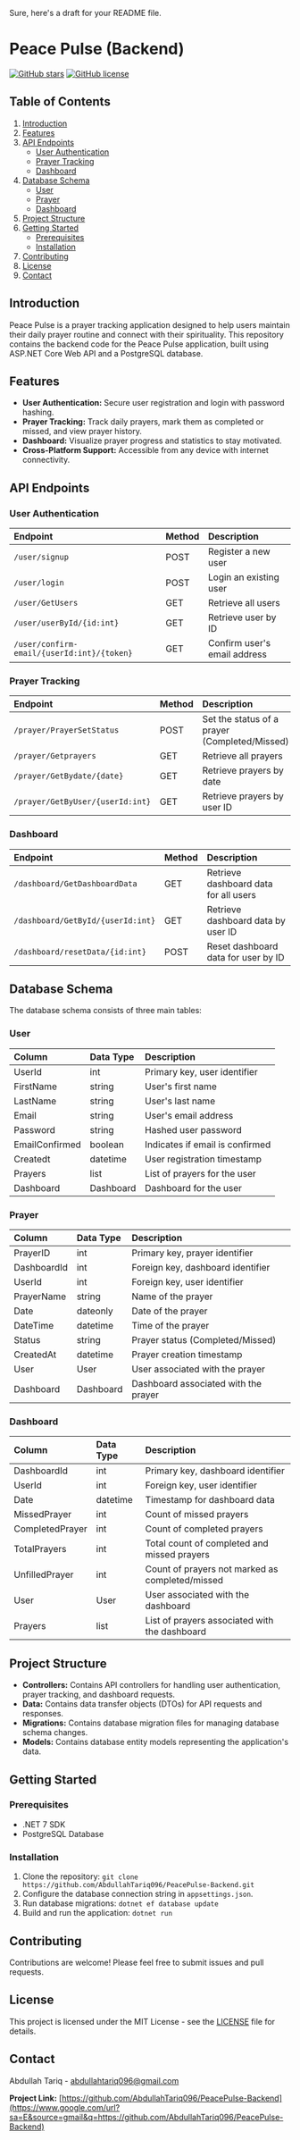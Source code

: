 Sure, here's a draft for your README file.

# Peace Pulse (Backend)

[![GitHub stars](about:sanitized)](https://www.google.com/url?sa=E&source=gmail&q=https://github.com/AbdullahTariq096/PeacePulse-Backend/stargazers)
[![GitHub license](about:sanitized)](https://www.google.com/url?sa=E&source=gmail&q=https://github.com/AbdullahTariq096/PeacePulse-Backend/blob/main/LICENSE)

## Table of Contents

1.  [Introduction](https://www.google.com/url?sa=E&source=gmail&q=#introduction)
2.  [Features](https://www.google.com/url?sa=E&source=gmail&q=#features)
3.  [API Endpoints](https://www.google.com/url?sa=E&source=gmail&q=#api-endpoints)
      * [User Authentication](https://www.google.com/url?sa=E&source=gmail&q=#user-authentication)
      * [Prayer Tracking](https://www.google.com/url?sa=E&source=gmail&q=#prayer-tracking)
      * [Dashboard](https://www.google.com/url?sa=E&source=gmail&q=#dashboard)
4.  [Database Schema](https://www.google.com/url?sa=E&source=gmail&q=#database-schema)
      * [User](https://www.google.com/url?sa=E&source=gmail&q=#user)
      * [Prayer](https://www.google.com/url?sa=E&source=gmail&q=#prayer)
      * [Dashboard](https://www.google.com/url?sa=E&source=gmail&q=#dashboard)
5.  [Project Structure](https://www.google.com/url?sa=E&source=gmail&q=#project-structure)
6.  [Getting Started](https://www.google.com/url?sa=E&source=gmail&q=#getting-started)
      * [Prerequisites](https://www.google.com/url?sa=E&source=gmail&q=#prerequisites)
      * [Installation](https://www.google.com/url?sa=E&source=gmail&q=#installation)
7.  [Contributing](https://www.google.com/url?sa=E&source=gmail&q=#contributing)
8.  [License](https://www.google.com/url?sa=E&source=gmail&q=#license)
9.  [Contact](https://www.google.com/url?sa=E&source=gmail&q=#contact)

## Introduction

Peace Pulse is a prayer tracking application designed to help users maintain their daily prayer routine and connect with their spirituality. This repository contains the backend code for the Peace Pulse application, built using ASP.NET Core Web API and a PostgreSQL database.

## Features

  * **User Authentication:** Secure user registration and login with password hashing.
  * **Prayer Tracking:** Track daily prayers, mark them as completed or missed, and view prayer history.
  * **Dashboard:** Visualize prayer progress and statistics to stay motivated.
  * **Cross-Platform Support:** Accessible from any device with internet connectivity.

## API Endpoints

### User Authentication

| Endpoint                                      | Method | Description                   |
| :-------------------------------------------- | :----- | :---------------------------- |
| `/user/signup`                                | POST   | Register a new user           |
| `/user/login`                                 | POST   | Login an existing user        |
| `/user/GetUsers`                              | GET    | Retrieve all users            |
| `/user/userById/{id:int}`                    | GET    | Retrieve user by ID           |
| `/user/confirm-email/{userId:int}/{token}` | GET    | Confirm user's email address |

### Prayer Tracking

| Endpoint                        | Method | Description                                  |
| :------------------------------ | :----- | :------------------------------------------- |
| `/prayer/PrayerSetStatus`       | POST   | Set the status of a prayer (Completed/Missed) |
| `/prayer/Getprayers`            | GET    | Retrieve all prayers                         |
| `/prayer/GetBydate/{date}`     | GET    | Retrieve prayers by date                     |
| `/prayer/GetByUser/{userId:int}` | GET    | Retrieve prayers by user ID                  |

### Dashboard

| Endpoint                             | Method | Description                               |
| :----------------------------------- | :----- | :---------------------------------------- |
| `/dashboard/GetDashboardData`       | GET    | Retrieve dashboard data for all users     |
| `/dashboard/GetById/{userId:int}`   | GET    | Retrieve dashboard data by user ID        |
| `/dashboard/resetData/{id:int}` | POST   | Reset dashboard data for user by ID       |

## Database Schema

The database schema consists of three main tables:

### User

| Column          | Data Type | Description                     |
| :--------------- | :-------- | :------------------------------ |
| UserId           | int       | Primary key, user identifier    |
| FirstName        | string    | User's first name              |
| LastName         | string    | User's last name               |
| Email            | string    | User's email address            |
| Password         | string    | Hashed user password           |
| EmailConfirmed  | boolean    | Indicates if email is confirmed |
| Createdt         | datetime  | User registration timestamp     |
| Prayers         | list      | List of prayers for the user   |
| Dashboard       | Dashboard | Dashboard for the user         |

### Prayer

| Column      | Data Type | Description                         |
| :----------- | :-------- | :---------------------------------- |
| PrayerID    | int       | Primary key, prayer identifier      |
| DashboardId | int       | Foreign key, dashboard identifier   |
| UserId      | int       | Foreign key, user identifier        |
| PrayerName  | string    | Name of the prayer                 |
| Date        | dateonly  | Date of the prayer                  |
| DateTime    | datetime  | Time of the prayer                  |
| Status      | string    | Prayer status (Completed/Missed) |
| CreatedAt   | datetime  | Prayer creation timestamp           |
| User        | User      | User associated with the prayer    |
| Dashboard   | Dashboard | Dashboard associated with the prayer |

### Dashboard

| Column         | Data Type | Description                                     |
| :-------------- | :-------- | :---------------------------------------------- |
| DashboardId    | int       | Primary key, dashboard identifier              |
| UserId         | int       | Foreign key, user identifier                   |
| Date           | datetime  | Timestamp for dashboard data                    |
| MissedPrayer   | int       | Count of missed prayers                        |
| CompletedPrayer | int       | Count of completed prayers                      |
| TotalPrayers   | int       | Total count of completed and missed prayers     |
| UnfilledPrayer | int       | Count of prayers not marked as completed/missed |
| User           | User      | User associated with the dashboard             |
| Prayers        | list      | List of prayers associated with the dashboard  |

## Project Structure

  * **Controllers:** Contains API controllers for handling user authentication, prayer tracking, and dashboard requests.
  * **Data:** Contains data transfer objects (DTOs) for API requests and responses.
  * **Migrations:** Contains database migration files for managing database schema changes.
  * **Models:** Contains database entity models representing the application's data.

## Getting Started

### Prerequisites

  * .NET 7 SDK
  * PostgreSQL Database

### Installation

1.  Clone the repository: `git clone https://github.com/AbdullahTariq096/PeacePulse-Backend.git`
2.  Configure the database connection string in `appsettings.json`.
3.  Run database migrations: `dotnet ef database update`
4.  Build and run the application: `dotnet run`

## Contributing

Contributions are welcome\! Please feel free to submit issues and pull requests.

## License

This project is licensed under the MIT License - see the [LICENSE](https://www.google.com/url?sa=E&source=gmail&q=LICENSE) file for details.

## Contact

Abdullah Tariq - [abdullahtariq096@gmail.com](https://www.google.com/url?sa=E&source=gmail&q=mailto:abdullahtariq096@gmail.com)

**Project Link:** [https://github.com/AbdullahTariq096/PeacePulse-Backend](https://www.google.com/url?sa=E&source=gmail&q=https://github.com/AbdullahTariq096/PeacePulse-Backend)
